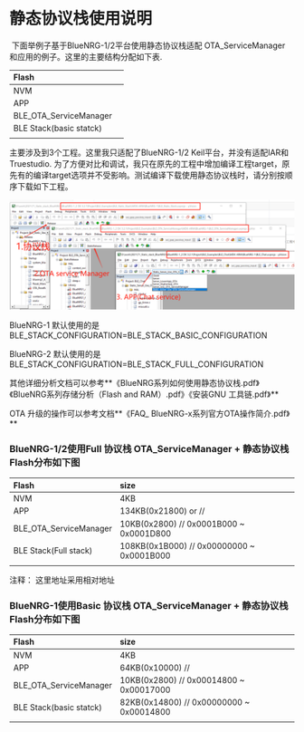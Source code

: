 

# 静态协议栈使用说明

​    下面举例子基于BlueNRG-1/2平台使用静态协议栈适配 OTA_ServiceManager 和应用的例子。这里的主要结构分配如下表.

| Flash                   |      |
| :---------------------- | :--- |
| NVM                     |      |
| APP                     |      |
| BLE_OTA_ServiceManager  |      |
| BLE Stack(basic statck) |      |
|                         |      |

主要涉及到3个工程。这里我只适配了BlueNRG-1/2 Keil平台，并没有适配IAR和Truestudio. 为了方便对比和调试，我只在原先的工程中增加编译工程target，原先有的编译target选项并不受影响。测试编译下载使用静态协议栈时，请分别按顺序下载如下工程。

![Target_project](./Target_project.png)



BlueNRG-1 默认使用的是BLE_STACK_CONFIGURATION=BLE_STACK_BASIC_CONFIGURATION

BlueNRG-2 默认使用的是BLE_STACK_CONFIGURATION=BLE_STACK_FULL_CONFIGURATION

其他详细分析文档可以参考**《BlueNRG系列如何使用静态协议栈.pdf》《BlueNRG系列存储分析（Flash and RAM）.pdf》《安装GNU 工具链.pdf》**

OTA 升级的操作可以参考文档**《FAQ_ BlueNRG-x系列官方OTA操作简介.pdf》**





### BlueNRG-1/2使用Full 协议栈 OTA_ServiceManager + 静态协议栈 Flash分布如下图

| Flash                  | size                                                 |
| :--------------------- | :--------------------------------------------------- |
| NVM                    | 4KB                                                  |
| APP                    | 134KB(0x21800)  or        //                         |
| BLE_OTA_ServiceManager | 10KB(0x2800)              // 0x0001B000 ~ 0x0001D800 |
| BLE Stack(Full stack)  | 108KB(0x1B000)         // 0x00000000 ~ 0x0001B000    |
|                        |                                                      |

注释： 这里地址采用相对地址

### BlueNRG-1使用Basic 协议栈 OTA_ServiceManager + 静态协议栈 Flash分布如下图

| Flash                   | size                                          |
| :---------------------- | :-------------------------------------------- |
| NVM                     | 4KB                                           |
| APP                     | 64KB(0x10000)      //                         |
| BLE_OTA_ServiceManager  | 10KB(0x2800)       // 0x00014800 ~ 0x00017000 |
| BLE Stack(basic statck) | 82KB(0x14800)      // 0x00000000 ~ 0x00014800 |
|                         |                                               |

### 

